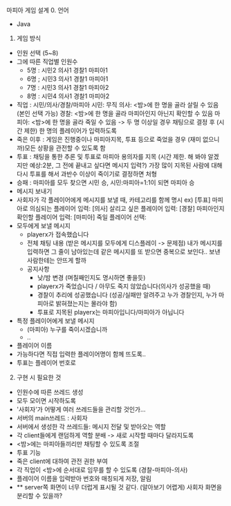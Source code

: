 마피아 게임 설계
0. 언어
 - Java

1. 게임 방식
 - 인원 선택 (5~8)
  - 그에 따른 직업별 인원수
    - 5명 : 시민2 의사1 경찰1 마피아1
    - 6명 ; 시민3 의사1 경찰1 마피아1
    - 7명 : 시민3 의사1 경찰1 마피아2
    - 8명 : 시민4 의사1 경찰1 마피아2
 - 직업
  : 시민/의사/경찰/마피아
    시민: 무직
    의사: <밤>에 한 명을 골라 살릴 수 있음(본인 선택 가능)
    경찰: <밤>에 한 명을 골라 마피아인지 아닌지 확인할 수 있음
    마피아: <밤>에 한 명을 골라 죽일 수 있음
    -> 두 명 이상일 경우 채팅으로 결정 후 (시간 제한) 한 명의 플레이어가 입력하도록
 - 죽은 이후
  : 게임은 진행중이나 마피아지목, 투표 등으로 죽었을 경우 (재미 없으니까)모든 상황을 관전할 수 있도록 함
 - 투표
  : 채팅을 통한 추론 및 투표로 마피아 용의자를 지목 (시간 제한. 해 봐야 알겠지만 예상:2분, 그 전에 끝내고 싶다면 메시지 입력?)
    가장 많이 지목된 사람에 대해 다시 투표를 해서 과반수 이상이 죽이기로 결정하면 처형
 - 승패
  : 마피아를 모두 찾으면 시민 승, 시민:마피아=1:1이 되면 마피아 승
 - 메시지 보내기
  - 사회자가 각 플레이어에게 메시지를 보낼 때, 카테고리를 함께 명시
    ex) [투표] 마피아로 의심되는 플레이어 입력:
        [의사] 살리고 싶은 플레이어 입력:
        [경찰] 마피아인지 확인할 플레이어 입력:
        [마피아] 죽일 플레이어 선택:
  - 모두에게 보낼 메시지
    - playerx가 접속했습니다
    - 전체 채팅 내용 (받은 메시지를 모두에게 디스플레이
      -> 문제점) 내가 메시지를 입력하면 그 줄이 남아있는데 같은 메시지를 또 받으면 중복으로 보인다.. 보낸사람한테는 안뜨게 할까
    - 공지사항
      - 낮/밤 변경 (며칠째인지도 명시하면 좋을듯)
      - playerx가 죽었습니다 / 아무도 죽지 않았습니다(의사가 성공했을 때)
      - 경찰이 추리에 성공했습니다 (성공/실패만 알려주고 누가 경찰인지, 누가 마피아로 밝혀졌는지는 몰라야 함)
      - 투표로 지목된 playerx는 마피아입니다/마피아가 아닙니다
  - 특정 플레이어에게 보낼 메시지
    - (마피아) 누구를 죽이시겠습니까
    - ..
 - 플레이어 이름
  - 가능하다면 직접 입력한 플레이어명이 함께 뜨도록..
  - 투표는 플레이어 번호로
  
2. 구현 시 필요한 것
 - 인원수에 따른 쓰레드 생성
 - 모두 모이면 시작하도록
 - '사회자'가 어떻게 여러 쓰레드들을 관리할 것인가...
 - 서버의 main쓰레드 : 사회자
 - 서버에서 생성한 각 쓰레드들: 메시지 전달 및 받아오는 역할
 - 각 client들에게 랜덤하게 역할 분배 -> 새로 시작할 때마다 달라지도록
 - <밤>에는 마피아들끼리만 채팅할 수 있도록 조절
 - 투표 기능
 - 죽은 client에 대하여 관전 권한 부여
 - 각 직업이 <밤>에 순서대로 임무를 할 수 있도록 (경찰-마피아-의사)
 - 플레이어 이름을 입력받아 번호와 매칭되게 저장, 알림
 - ** server쪽 화면이 너무 더럽게 표시될 것 같다. (알아보기 어렵게) 사회자 화면을 분리할 수 있을까?